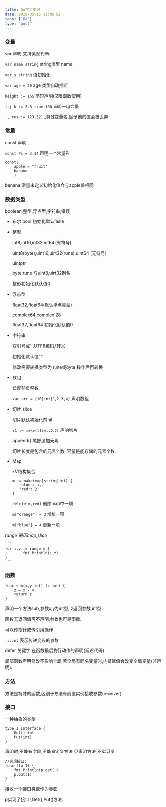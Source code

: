 ```yaml
---
title: Go学习笔记
date: 2019-05-15 11:05:52
tags: ["Go"]
type: "post"
---
```


### 变量

var 声明,支持类型判断.

`var name string`    string类型 name

`var s string`       值初始化

`var age = 20`     age 类型自动推断

`height := 165`    简短声明(仅限函数使用)

`i,j,k := 3.8,true,100` 声明一组变量

`_, res := 123,321` _特殊变量名,赋予他的值会被丢弃

### 常量
const 声明

`const Pi = 3.14` 声明一个常量Pi

```
const(
    apple = "fruit"
    banana
    )
```
banana 常量未定义初始化值会与apple值相同

### 数据类型
boolean,整型,浮点型,字符串,错误

* 布尔
    bool 初始化默认fasle

* 整型

    int8,int16,int32,int64 (有符号)
    
    uint8(byte),uint16,uint32(rune),uint64 (无符号)
    
    uintptr
    
    byte,rune 与uint8,uint32别名
    
    整形初始化默认值0
    
* 浮点型

    float32,float64(默认浮点类型)
    
    complex64,complex128
    
    float32,float64 初始化默认值0
    
* 字符串

    双引号或``,UTF8编码,\转义
    
    初始化默认值""
    
    修改需要转换类型为 rune或byte 操作后再转换
    
* 数组
 
    长度非负整数
     
    `var arr = [10]int{1,2,3,4}` 声明数组
   
* 切片 slice
    
    切片默认初始化前nil
     
    `s1 := make([]int,3,5)` 声明切片
    
    append() 尾部追加元素
    
    切片长度是包含的元素个数,
    容量是能存储的元素个数.
    
* Map 

     kV结构集合
     
     ```
     m := make(map[string]int) {
        "blue": 1,
        "red": 2
     }
     ```
     
    `delete(m,red)`  删除map中一项
    
    `m["orange"] = 3` 增加一项
    
    `m["blue"] = 4` 更新一项
    
    
*range 遍历map,slice*

    ```
    for i,v := range m {
            fmt.Println(i,v)
    }
    ```

       
    
### 函数

```
func sub(x,y int) (z int) {
    z = x - y
    return z
}
```
声明一个方法sub,参数x,y为int型, z返回参数 int型

函数无返回值可不声明,参数也可是函数.

可以传指针或传引用操作

 `...int` 表示传递变长的参数
 
 defer 关键字 在函数最后执行动作的声明(延迟代码)
 
 局部函数声明修改不影响全局,若全局有同名变量时,内部赋值会改变全局变量(非声明).


### 方法

方法是特殊的函数,区别于方法有前置实例接收参数(receiver)


### 接口

一种抽象的类型

``` 
type I interface {
    Get() int
    Put(int)
} 
```
声明时,不能有字段,不能自定义方法,只声明方法,不实习现.

```
//实现接口:
func f(p I) {
    fmt.Println(p.get())
    p.Out(1)
}
```

接收一个接口类型作为参数

p实现了接口I,Get(),Put()方法.


